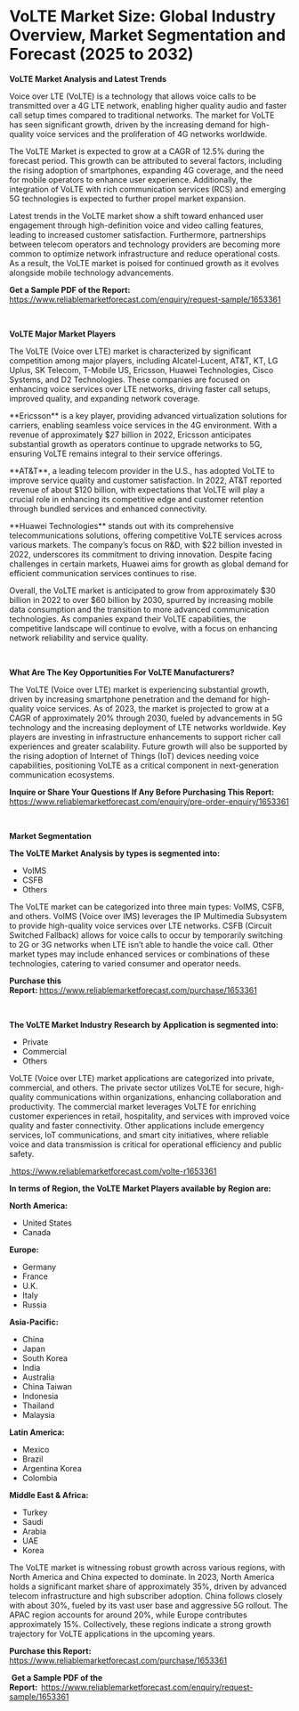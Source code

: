 <p><h1>VoLTE Market Size: Global Industry Overview, Market Segmentation and Forecast (2025 to 2032)</h1></p><p><strong>VoLTE Market Analysis and Latest Trends</strong></p>
<p><p>Voice over LTE (VoLTE) is a technology that allows voice calls to be transmitted over a 4G LTE network, enabling higher quality audio and faster call setup times compared to traditional networks. The market for VoLTE has seen significant growth, driven by the increasing demand for high-quality voice services and the proliferation of 4G networks worldwide.</p><p>The VoLTE Market is expected to grow at a CAGR of 12.5% during the forecast period. This growth can be attributed to several factors, including the rising adoption of smartphones, expanding 4G coverage, and the need for mobile operators to enhance user experience. Additionally, the integration of VoLTE with rich communication services (RCS) and emerging 5G technologies is expected to further propel market expansion. </p><p>Latest trends in the VoLTE market show a shift toward enhanced user engagement through high-definition voice and video calling features, leading to increased customer satisfaction. Furthermore, partnerships between telecom operators and technology providers are becoming more common to optimize network infrastructure and reduce operational costs. As a result, the VoLTE market is poised for continued growth as it evolves alongside mobile technology advancements.</p></p>
<p><strong>Get a Sample PDF of the Report:&nbsp;</strong> <a href="https://www.reliablemarketforecast.com/enquiry/request-sample/1653361?utm_campaign=3010&utm_medium=2&utm_source=Github&utm_content=ia&utm_term=16042025&utm_id=volte">https://www.reliablemarketforecast.com/enquiry/request-sample/1653361</a></p>
<p>&nbsp;</p>
<p><strong>VoLTE Major Market Players</strong></p>
<p><p>The VoLTE (Voice over LTE) market is characterized by significant competition among major players, including Alcatel-Lucent, AT&T, KT, LG Uplus, SK Telecom, T-Mobile US, Ericsson, Huawei Technologies, Cisco Systems, and D2 Technologies. These companies are focused on enhancing voice services over LTE networks, driving faster call setups, improved quality, and expanding network coverage.</p><p>**Ericsson** is a key player, providing advanced virtualization solutions for carriers, enabling seamless voice services in the 4G environment. With a revenue of approximately $27 billion in 2022, Ericsson anticipates substantial growth as operators continue to upgrade networks to 5G, ensuring VoLTE remains integral to their service offerings.</p><p>**AT&T**, a leading telecom provider in the U.S., has adopted VoLTE to improve service quality and customer satisfaction. In 2022, AT&T reported revenue of about $120 billion, with expectations that VoLTE will play a crucial role in enhancing its competitive edge and customer retention through bundled services and enhanced connectivity.</p><p>**Huawei Technologies** stands out with its comprehensive telecommunications solutions, offering competitive VoLTE services across various markets. The company’s focus on R&D, with $22 billion invested in 2022, underscores its commitment to driving innovation. Despite facing challenges in certain markets, Huawei aims for growth as global demand for efficient communication services continues to rise.</p><p>Overall, the VoLTE market is anticipated to grow from approximately $30 billion in 2022 to over $60 billion by 2030, spurred by increasing mobile data consumption and the transition to more advanced communication technologies. As companies expand their VoLTE capabilities, the competitive landscape will continue to evolve, with a focus on enhancing network reliability and service quality.</p></p>
<p>&nbsp;</p>
<p><strong>What Are The Key Opportunities For VoLTE Manufacturers?</strong></p>
<p><p>The VoLTE (Voice over LTE) market is experiencing substantial growth, driven by increasing smartphone penetration and the demand for high-quality voice services. As of 2023, the market is projected to grow at a CAGR of approximately 20% through 2030, fueled by advancements in 5G technology and the increasing deployment of LTE networks worldwide. Key players are investing in infrastructure enhancements to support richer call experiences and greater scalability. Future growth will also be supported by the rising adoption of Internet of Things (IoT) devices needing voice capabilities, positioning VoLTE as a critical component in next-generation communication ecosystems.</p></p>
<p><strong>Inquire or Share Your Questions If Any Before Purchasing This Report:</strong> <a href="https://www.reliablemarketforecast.com/enquiry/pre-order-enquiry/1653361?utm_campaign=3010&utm_medium=2&utm_source=Github&utm_content=ia&utm_term=16042025&utm_id=volte">https://www.reliablemarketforecast.com/enquiry/pre-order-enquiry/1653361</a></p>
<p>&nbsp;</p>
<p><strong>Market Segmentation</strong></p>
<p><strong>The VoLTE Market Analysis by types is segmented into:</strong></p>
<p><ul><li>VoIMS</li><li>CSFB</li><li>Others</li></ul></p>
<p><p>The VoLTE market can be categorized into three main types: VoIMS, CSFB, and others. VoIMS (Voice over IMS) leverages the IP Multimedia Subsystem to provide high-quality voice services over LTE networks. CSFB (Circuit Switched Fallback) allows for voice calls to occur by temporarily switching to 2G or 3G networks when LTE isn’t able to handle the voice call. Other market types may include enhanced services or combinations of these technologies, catering to varied consumer and operator needs.</p></p>
<p><strong>Purchase this Report:&nbsp;</strong><a href="https://www.reliablemarketforecast.com/purchase/1653361?utm_campaign=3010&utm_medium=2&utm_source=Github&utm_content=ia&utm_term=16042025&utm_id=volte">https://www.reliablemarketforecast.com/purchase/1653361</a></p>
<p>&nbsp;</p>
<p><strong>The VoLTE Market Industry Research by Application is segmented into:</strong></p>
<p><ul><li>Private</li><li>Commercial</li><li>Others</li></ul></p>
<p><p>VoLTE (Voice over LTE) market applications are categorized into private, commercial, and others. The private sector utilizes VoLTE for secure, high-quality communications within organizations, enhancing collaboration and productivity. The commercial market leverages VoLTE for enriching customer experiences in retail, hospitality, and services with improved voice quality and faster connectivity. Other applications include emergency services, IoT communications, and smart city initiatives, where reliable voice and data transmission is critical for operational efficiency and public safety.</p></p>
<p><a href="https://www.reliablemarketforecast.com/volte-r1653361?utm_campaign=3010&utm_medium=2&utm_source=Github&utm_content=ia&utm_term=16042025&utm_id=volte">&nbsp;https://www.reliablemarketforecast.com/volte-r1653361</a></p>
<p><strong>In terms of Region, the VoLTE Market Players available by Region are:</strong></p>
<p>
    <p> <strong> North America: </strong>
        <ul>
            <li>United States</li>
            <li>Canada</li>
        </ul>
        </p> 
    <p> <strong> Europe: </strong>
        <ul>
            <li>Germany</li>
            <li>France</li>
            <li>U.K.</li>
            <li>Italy</li>
            <li>Russia</li>
        </ul>
        </p> 
    <p> <strong> Asia-Pacific: </strong>
        <ul>
            <li>China</li>
            <li>Japan</li>
            <li>South Korea</li>
            <li>India</li>
            <li>Australia</li>
            <li>China Taiwan</li>
            <li>Indonesia</li>
            <li>Thailand</li>
            <li>Malaysia</li>
        </ul>
        </p> 
    <p> <strong> Latin America: </strong>
        <ul>
            <li>Mexico</li>
            <li>Brazil</li>
            <li>Argentina Korea</li>
            <li>Colombia</li>
        </ul>
        </p> 
    <p> <strong> Middle East & Africa: </strong>
        <ul>
            <li>Turkey</li>
            <li>Saudi</li>
            <li>Arabia</li>
            <li>UAE</li>
            <li>Korea</li>
        </ul>
    </p>
    </p>
<p><p>The VoLTE market is witnessing robust growth across various regions, with North America and China expected to dominate. In 2023, North America holds a significant market share of approximately 35%, driven by advanced telecom infrastructure and high subscriber adoption. China follows closely with about 30%, fueled by its vast user base and aggressive 5G rollout. The APAC region accounts for around 20%, while Europe contributes approximately 15%. Collectively, these regions indicate a strong growth trajectory for VoLTE applications in the upcoming years.</p></p>
<p><strong>Purchase this Report: </strong><a href="https://www.reliablemarketforecast.com/purchase/1653361?utm_campaign=3010&utm_medium=2&utm_source=Github&utm_content=ia&utm_term=16042025&utm_id=volte">https://www.reliablemarketforecast.com/purchase/1653361</a></p>
<p>&nbsp;<strong>Get a Sample PDF of the Report:&nbsp;&nbsp;</strong><a href="https://www.reliablemarketforecast.com/enquiry/request-sample/1653361?utm_campaign=3010&utm_medium=2&utm_source=Github&utm_content=ia&utm_term=16042025&utm_id=volte">https://www.reliablemarketforecast.com/enquiry/request-sample/1653361</a></p>
<p><strong></strong></p>
<p><p></p><p></p><p></p></p>
